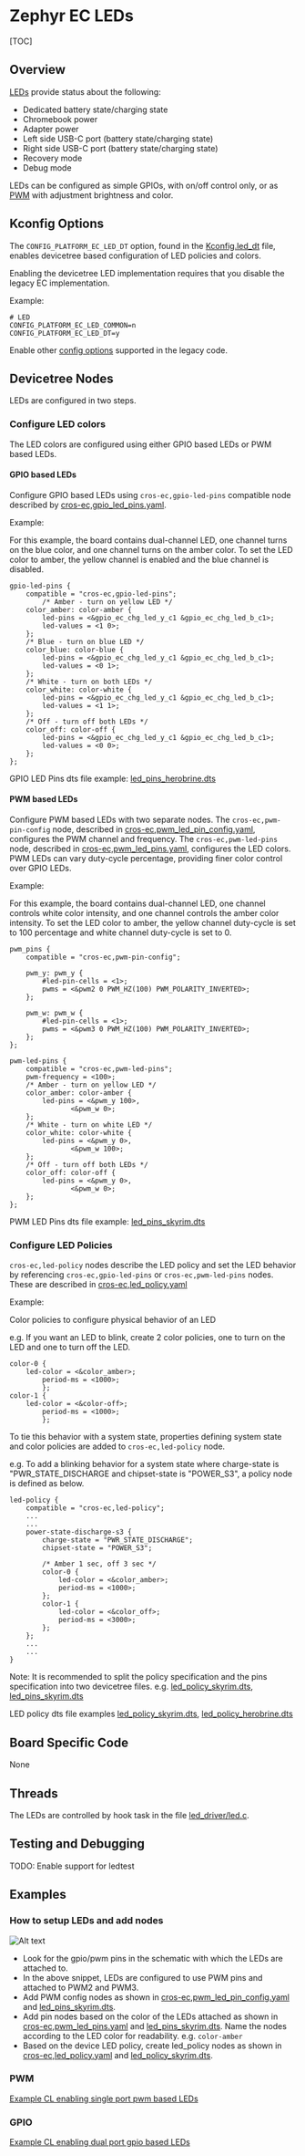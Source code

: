 # Zephyr EC LEDs

[TOC]

## Overview

[LEDs](../ec_terms.md#led) provide status about the following:

-   Dedicated battery state/charging state
-   Chromebook power
-   Adapter power
-   Left side USB-C port (battery state/charging state)
-   Right side USB-C port (battery state/charging state)
-   Recovery mode
-   Debug mode

LEDs can be configured as simple GPIOs, with on/off control only, or as [PWM](../ec_terms.md#pwm) with
adjustment brightness and color.

## Kconfig Options

The `CONFIG_PLATFORM_EC_LED_DT` option, found in the [Kconfig.led_dt](../../zephyr/Kconfig.led_dt) file, enables devicetree based configuration of LED
policies and colors.

Enabling the devicetree LED implementation requires that you disable the legacy EC implementation.

Example:
```
# LED
CONFIG_PLATFORM_EC_LED_COMMON=n
CONFIG_PLATFORM_EC_LED_DT=y
```

Enable other [config options](../configuration/leds.md) supported in the legacy code.

## Devicetree Nodes

LEDs are configured in two steps.

### Configure LED colors
The LED colors are configured using either GPIO based LEDs or PWM based LEDs.

#### GPIO based LEDs
Configure GPIO based LEDs using `cros-ec,gpio-led-pins` compatible node described by [cros-ec,gpio_led_pins.yaml].

Example:

For this example, the board contains dual-channel LED, one channel turns on the blue color, and one channel turns on the amber color.
To set the LED color to amber, the yellow channel is enabled and the blue channel is disabled.

```
gpio-led-pins {
	compatible = "cros-ec,gpio-led-pins";
        /* Amber - turn on yellow LED */
	color_amber: color-amber {
		led-pins = <&gpio_ec_chg_led_y_c1 &gpio_ec_chg_led_b_c1>;
		led-values = <1 0>;
	};
	/* Blue - turn on blue LED */
	color_blue: color-blue {
		led-pins = <&gpio_ec_chg_led_y_c1 &gpio_ec_chg_led_b_c1>;
		led-values = <0 1>;
	};
	/* White - turn on both LEDs */
	color_white: color-white {
		led-pins = <&gpio_ec_chg_led_y_c1 &gpio_ec_chg_led_b_c1>;
		led-values = <1 1>;
	};
	/* Off - turn off both LEDs */
	color_off: color-off {
		led-pins = <&gpio_ec_chg_led_y_c1 &gpio_ec_chg_led_b_c1>;
		led-values = <0 0>;
	};
};
```
GPIO LED Pins dts file example: [led_pins_herobrine.dts]

#### PWM based LEDs
Configure PWM based LEDs with two separate nodes.
The `cros-ec,pwm-pin-config` node, described in [cros-ec,pwm_led_pin_config.yaml], configures the PWM channel and frequency.
The `cros-ec,pwm-led-pins` node, described in [cros-ec,pwm_led_pins.yaml], configures the LED colors.
PWM LEDs can vary duty-cycle percentage, providing finer color control over GPIO LEDs.

Example:

For this example, the board contains dual-channel LED, one channel controls white color intensity, and one channel controls the amber color intensity.
To set the LED color to amber, the yellow channel duty-cycle is set to 100 percentage and white channel duty-cycle is set to 0.
```
pwm_pins {
	compatible = "cros-ec,pwm-pin-config";

	pwm_y: pwm_y {
		#led-pin-cells = <1>;
		pwms = <&pwm2 0 PWM_HZ(100) PWM_POLARITY_INVERTED>;
	};

	pwm_w: pwm_w {
		#led-pin-cells = <1>;
		pwms = <&pwm3 0 PWM_HZ(100) PWM_POLARITY_INVERTED>;
	};
};

pwm-led-pins {
	compatible = "cros-ec,pwm-led-pins";
	pwm-frequency = <100>;
	/* Amber - turn on yellow LED */
	color_amber: color-amber {
		led-pins = <&pwm_y 100>,
			   <&pwm_w 0>;
	};
	/* White - turn on white LED */
	color_white: color-white {
		led-pins = <&pwm_y 0>,
			   <&pwm_w 100>;
	};
	/* Off - turn off both LEDs */
	color_off: color-off {
		led-pins = <&pwm_y 0>,
			   <&pwm_w 0>;
	};
};
```

PWM LED Pins dts file example: [led_pins_skyrim.dts]

### Configure LED Policies
`cros-ec,led-policy` nodes describe the LED policy and set the LED behavior by referencing `cros-ec,gpio-led-pins` or `cros-ec,pwm-led-pins` nodes.
These are described in [cros-ec,led_policy.yaml]


Example:

Color policies to configure physical behavior of an LED

e.g. If you want an LED to blink, create 2 color policies, one to turn on the LED and one to turn off the LED.

```
color-0 {
	led-color = <&color_amber>;
        period-ms = <1000>;
        };
color-1 {
	led-color = <&color-off>;
        period-ms = <1000>;
        };
```

To tie this behavior with a system state, properties defining system state and color policies are added to `cros-ec,led-policy` node.

e.g. To add a blinking behavior for a system state where charge-state is "PWR_STATE_DISCHARGE and chipset-state is "POWER_S3", a policy node
is defined as below.

```
led-policy {
	compatible = "cros-ec,led-policy";
	...
	...
	power-state-discharge-s3 {
		charge-state = "PWR_STATE_DISCHARGE";
		chipset-state = "POWER_S3";

		/* Amber 1 sec, off 3 sec */
		color-0 {
			led-color = <&color_amber>;
			period-ms = <1000>;
		};
		color-1 {
			led-color = <&color_off>;
			period-ms = <3000>;
		};
	};
	...
	...
}
```

Note: It is recommended to split the policy specification and the pins specification into two devicetree files. e.g. [led_policy_skyrim.dts],  [led_pins_skyrim.dts]

LED policy dts file examples
[led_policy_skyrim.dts], [led_policy_herobrine.dts]

## Board Specific Code

None

## Threads

The LEDs are controlled by hook task in the file [led_driver/led.c](https://source.chromium.org/chromiumos/chromiumos/codesearch/+/main:src/platform/ec/zephyr/shim/src/led_driver/led.c).

## Testing and Debugging
TODO: Enable support for ledtest

## Examples

### How to setup LEDs and add nodes

![Alt text](https://screenshot.googleplex.com/4eqXmo2jLcSD6eL.png)

-   Look for the gpio/pwm pins in the schematic with which the LEDs are attached to.
-   In the above snippet, LEDs are configured to use PWM pins and attached to PWM2 and PWM3.
-   Add PWM config nodes as shown in [cros-ec,pwm_led_pin_config.yaml] and [led_pins_skyrim.dts].
-   Add pin nodes based on the color of the LEDs attached as shown in [cros-ec,pwm_led_pins.yaml] and [led_pins_skyrim.dts]. Name the nodes according to the LED color for readability. e.g. `color-amber`
-   Based on the device LED policy, create led_policy nodes as shown in [cros-ec,led_policy.yaml] and [led_policy_skyrim.dts].

### PWM

[Example CL enabling single port pwm based LEDs]

### GPIO

[Example CL enabling dual port gpio based LEDs]

<!-- Reference Links -->
[cros-ec,led_policy.yaml]: https://source.chromium.org/chromiumos/chromiumos/codesearch/+/main:src/platform/ec/zephyr/dts/bindings/leds/cros-ec,led-colors.yaml
[cros-ec,gpio_led_pins.yaml]: https://source.chromium.org/chromiumos/chromiumos/codesearch/+/main:src/platform/ec/zephyr/dts/bindings/leds/cros-ec,gpio-led-pins.yaml
[cros-ec,pwm_led_pins.yaml]: https://source.chromium.org/chromiumos/chromiumos/codesearch/+/main:src/platform/ec/zephyr/dts/bindings/leds/cros-ec,pwm-led-pins.yaml
[cros-ec,pwm_led_pin_config.yaml]: https://source.chromium.org/chromiumos/chromiumos/codesearch/+/main:src/platform/ec/zephyr/dts/bindings/leds/cros-ec,pwm-led-pin-config.yaml
[led_policy_skyrim.dts]: https://source.chromium.org/chromiumos/chromiumos/codesearch/+/main:src/platform/ec/zephyr/program/skyrim/led_policy_skyrim.dts
[led_pins_skyrim.dts]: https://source.chromium.org/chromiumos/chromiumos/codesearch/+/main:src/platform/ec/zephyr/program/skyrim/led_pins_skyrim.dts
[led_policy_herobrine.dts]: https://source.chromium.org/chromiumos/chromiumos/codesearch/+/main:src/platform/ec/zephyr/program/herobrine/led_policy_herobrine.dts
[led_pins_herobrine.dts]: https://source.chromium.org/chromiumos/chromiumos/codesearch/+/main:src/platform/ec/zephyr/program/herobrine/led_pins_herobrine.dts
[Example CL enabling single port pwm based LEDs]: https://chromium-review.googlesource.com/c/chromiumos/platform/ec/+/3651490
[Example CL enabling dual port gpio based LEDs]: https://chromium-review.googlesource.com/c/chromiumos/platform/ec/+/3635067
